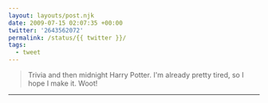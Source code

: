 ```yaml
---
layout: layouts/post.njk
date: 2009-07-15 02:07:35 +00:00
twitter: '2643562072'
permalink: /status/{{ twitter }}/
tags: 
  - tweet
---
```


> Trivia and then midnight Harry Potter. I'm already pretty tired, so I hope I make it. Woot!

---
